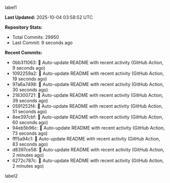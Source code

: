 
label1 
<!-- ACTIVITY_START -->
**Last Updated:** 2025-10-04 03:58:52 UTC

**Repository Stats:**
- Total Commits: 29950
- Last Commit: 9 seconds ago

**Recent Commits:**
- 0bb311063: 🤖 Auto-update README with recent activity (GitHub Action, 9 seconds ago)
- 1092259a2: 🤖 Auto-update README with recent activity (GitHub Action, 19 seconds ago)
- 97a6a7498: 🤖 Auto-update README with recent activity (GitHub Action, 30 seconds ago)
- 218300721: 🤖 Auto-update README with recent activity (GitHub Action, 39 seconds ago)
- 0591252f4: 🤖 Auto-update README with recent activity (GitHub Action, 51 seconds ago)
- 8ee397cbf: 🤖 Auto-update README with recent activity (GitHub Action, 60 seconds ago)
- 94eb5b96c: 🤖 Auto-update README with recent activity (GitHub Action, 73 seconds ago)
- fff5a94c1: 🤖 Auto-update README with recent activity (GitHub Action, 83 seconds ago)
- d8397ce58: 🤖 Auto-update README with recent activity (GitHub Action, 2 minutes ago)
- 6272c787c: 🤖 Auto-update README with recent activity (GitHub Action, 2 minutes ago)
<!-- ACTIVITY_END -->

label2
